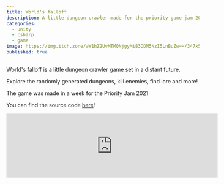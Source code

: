 ```yaml
---
title: World's falloff
description: A little dungeon crawler made for the priority game jam 2021
categories:
  - unity
  - csharp
  - game
image: https://img.itch.zone/aW1hZ2UvMTM0NjgyMi83ODM5NzI5LnBuZw==/347x500/3WdhRy.png
published: true
---
```


World's falloff is a little dungeon crawler game set in a distant future.

Explore the randomly generated dungeons, kill enemies, find lore and more!

The game was made in a week for the Priority Jam 2021

You can find the source code [here](https://github.com/spartacus04/worlds-falloff)!

<iframe width="552" height="167" frameborder="0" src="https://itch.io/embed/1346822"><a href="https://spartacus04.itch.io/worlds-falloff">World&#039;s falloff by spartacus04</a></iframe>
